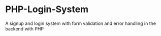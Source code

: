 # PHP-Login-System
A signup and login system with form validation and error handling in the backend with PHP
